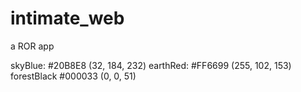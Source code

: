 intimate_web
============

a ROR app


skyBlue:                    #20B8E8 (32, 184, 232)
earthRed:                   #FF6699 (255, 102, 153)
forestBlack                 #000033 (0, 0, 51)
